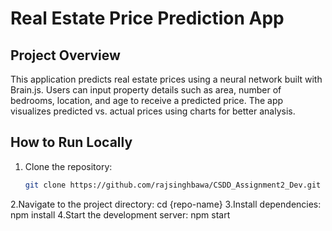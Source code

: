 # Real Estate Price Prediction App

## Project Overview
This application predicts real estate prices using a neural network built with Brain.js. Users can input property details such as area, number of bedrooms, location, and age to receive a predicted price. The app visualizes predicted vs. actual prices using charts for better analysis.

## How to Run Locally
1. Clone the repository:
   ```bash
   git clone https://github.com/rajsinghbawa/CSDD_Assignment2_Dev.git
2.Navigate to the project directory:
   cd {repo-name}
3.Install dependencies:
   npm install
4.Start the development server:
   npm start
